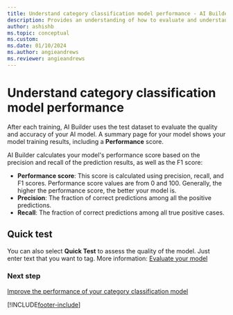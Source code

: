 ```yaml
---
title: Understand category classification model performance - AI Builder | Microsoft Docs
description: Provides an understanding of how to evaluate and understand category classification model performance
author: ashishb
ms.topic: conceptual
ms.custom: 
ms.date: 01/10/2024
ms.author: angieandrews 
ms.reviewer: angieandrews
---
```


# Understand category classification model performance

After each training, AI Builder uses the test dataset to evaluate the quality and accuracy of your AI model. A summary page for your model shows your model training results, including a **Performance** score.

AI Builder calculates your model's performance score based on the precision and recall of the prediction results, as well as the F1 score:

- **Performance score**: This score is calculated using precision, recall, and F1 scores. Performance score values are from 0 and 100. Generally, the higher the performance score, the better your model is.
- **Precision**: The fraction of correct predictions among all the positive predictions.
- **Recall**: The fraction of correct predictions among all true positive cases.

## Quick test

You can also select **Quick Test** to assess the quality of the model. Just enter text that you want to tag.  More information: [Evaluate your model](manage-model.md#evaluate-your-model)

### Next step

[Improve the performance of your category classification model](improve-text-classification-performance.md)


[!INCLUDE[footer-include](includes/footer-banner.md)]